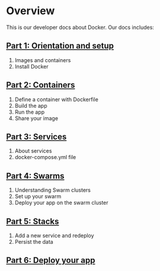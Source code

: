 # Overview
This is our developer docs about Docker. Our docs includes:

## [Part 1: Orientation and setup](https://docs.docker.com/get-started/)
1. Images and containers
2. Install Docker

## [Part 2: Containers](https://docs.docker.com/get-started/part2/)
1. Define a container with Dockerfile
2. Build the app
3. Run the app
4. Share your image

## [Part 3: Services](https://docs.docker.com/get-started/part3/)
1. About services
2. docker-compose.yml file

## [Part 4: Swarms](https://docs.docker.com/get-started/part4/)
1. Understanding Swarm clusters
2. Set up your swarm
3. Deploy your app on the swarm cluster

## [Part 5: Stacks](https://docs.docker.com/get-started/part5/)
1. Add a new service and redeploy
2. Persist the data

## [Part 6: Deploy your app](https://docs.docker.com/get-started/part6/)

